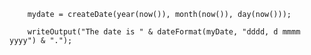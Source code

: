 ```luceescript+trycf 
    mydate = createDate(year(now()), month(now()), day(now()));

    writeOutput("The date is " & dateFormat(myDate, "dddd, d mmmm yyyy") & ".");
```
